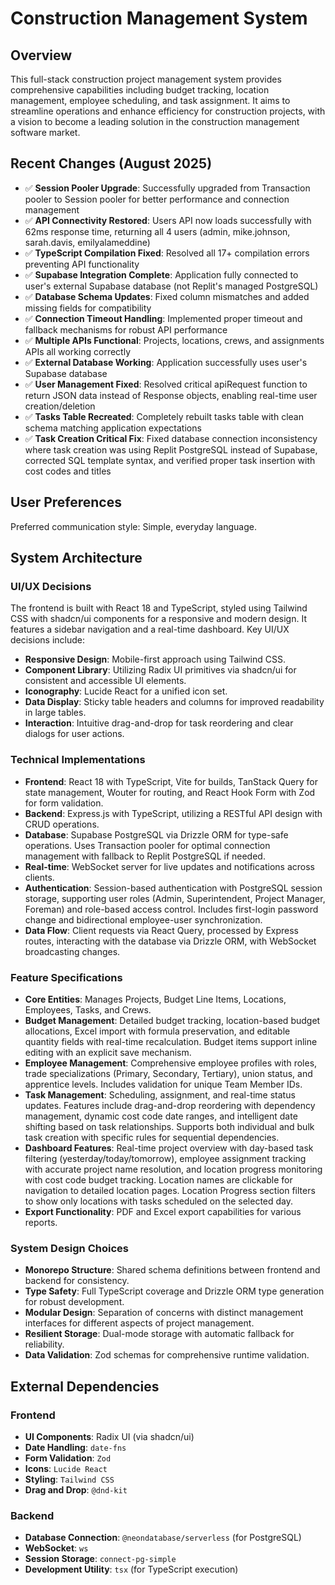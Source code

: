 # Construction Management System

## Overview

This full-stack construction project management system provides comprehensive capabilities including budget tracking, location management, employee scheduling, and task assignment. It aims to streamline operations and enhance efficiency for construction projects, with a vision to become a leading solution in the construction management software market.

## Recent Changes (August 2025)
- ✅ **Session Pooler Upgrade**: Successfully upgraded from Transaction pooler to Session pooler for better performance and connection management
- ✅ **API Connectivity Restored**: Users API now loads successfully with 62ms response time, returning all 4 users (admin, mike.johnson, sarah.davis, emilyalameddine)
- ✅ **TypeScript Compilation Fixed**: Resolved all 17+ compilation errors preventing API functionality
- ✅ **Supabase Integration Complete**: Application fully connected to user's external Supabase database (not Replit's managed PostgreSQL)
- ✅ **Database Schema Updates**: Fixed column mismatches and added missing fields for compatibility
- ✅ **Connection Timeout Handling**: Implemented proper timeout and fallback mechanisms for robust API performance
- ✅ **Multiple APIs Functional**: Projects, locations, crews, and assignments APIs all working correctly
- ✅ **External Database Working**: Application successfully uses user's Supabase database
- ✅ **User Management Fixed**: Resolved critical apiRequest function to return JSON data instead of Response objects, enabling real-time user creation/deletion
- ✅ **Tasks Table Recreated**: Completely rebuilt tasks table with clean schema matching application expectations
- ✅ **Task Creation Critical Fix**: Fixed database connection inconsistency where task creation was using Replit PostgreSQL instead of Supabase, corrected SQL template syntax, and verified proper task insertion with cost codes and titles

## User Preferences

Preferred communication style: Simple, everyday language.

## System Architecture

### UI/UX Decisions
The frontend is built with React 18 and TypeScript, styled using Tailwind CSS with shadcn/ui components for a responsive and modern design. It features a sidebar navigation and a real-time dashboard. Key UI/UX decisions include:
- **Responsive Design**: Mobile-first approach using Tailwind CSS.
- **Component Library**: Utilizing Radix UI primitives via shadcn/ui for consistent and accessible UI elements.
- **Iconography**: Lucide React for a unified icon set.
- **Data Display**: Sticky table headers and columns for improved readability in large tables.
- **Interaction**: Intuitive drag-and-drop for task reordering and clear dialogs for user actions.

### Technical Implementations
- **Frontend**: React 18 with TypeScript, Vite for builds, TanStack Query for state management, Wouter for routing, and React Hook Form with Zod for form validation.
- **Backend**: Express.js with TypeScript, utilizing a RESTful API design with CRUD operations.
- **Database**: Supabase PostgreSQL via Drizzle ORM for type-safe operations. Uses Transaction pooler for optimal connection management with fallback to Replit PostgreSQL if needed.
- **Real-time**: WebSocket server for live updates and notifications across clients.
- **Authentication**: Session-based authentication with PostgreSQL session storage, supporting user roles (Admin, Superintendent, Project Manager, Foreman) and role-based access control. Includes first-login password change and bidirectional employee-user synchronization.
- **Data Flow**: Client requests via React Query, processed by Express routes, interacting with the database via Drizzle ORM, with WebSocket broadcasting changes.

### Feature Specifications
- **Core Entities**: Manages Projects, Budget Line Items, Locations, Employees, Tasks, and Crews.
- **Budget Management**: Detailed budget tracking, location-based budget allocations, Excel import with formula preservation, and editable quantity fields with real-time recalculation. Budget items support inline editing with an explicit save mechanism.
- **Employee Management**: Comprehensive employee profiles with roles, trade specializations (Primary, Secondary, Tertiary), union status, and apprentice levels. Includes validation for unique Team Member IDs.
- **Task Management**: Scheduling, assignment, and real-time status updates. Features include drag-and-drop reordering with dependency management, dynamic cost code date ranges, and intelligent date shifting based on task relationships. Supports both individual and bulk task creation with specific rules for sequential dependencies.
- **Dashboard Features**: Real-time project overview with day-based task filtering (yesterday/today/tomorrow), employee assignment tracking with accurate project name resolution, and location progress monitoring with cost code budget tracking. Location names are clickable for navigation to detailed location pages. Location Progress section filters to show only locations with tasks scheduled on the selected day.
- **Export Functionality**: PDF and Excel export capabilities for various reports.

### System Design Choices
- **Monorepo Structure**: Shared schema definitions between frontend and backend for consistency.
- **Type Safety**: Full TypeScript coverage and Drizzle ORM type generation for robust development.
- **Modular Design**: Separation of concerns with distinct management interfaces for different aspects of project management.
- **Resilient Storage**: Dual-mode storage with automatic fallback for reliability.
- **Data Validation**: Zod schemas for comprehensive runtime validation.

## External Dependencies

### Frontend
- **UI Components**: Radix UI (via shadcn/ui)
- **Date Handling**: `date-fns`
- **Form Validation**: `Zod`
- **Icons**: `Lucide React`
- **Styling**: `Tailwind CSS`
- **Drag and Drop**: `@dnd-kit`

### Backend
- **Database Connection**: `@neondatabase/serverless` (for PostgreSQL)
- **WebSocket**: `ws`
- **Session Storage**: `connect-pg-simple`
- **Development Utility**: `tsx` (for TypeScript execution)